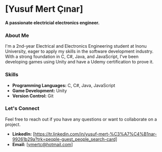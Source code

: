 # **[Yusuf Mert Çınar]**

**A passionate electricial electronics engineer.**

### **About Me**
I'm a 2nd-year Electrical and Electronics Engineering student at Inonu University, eager to apply my skills in the software development industry. With a strong foundation in C, C#, Java, and JavaScript, I've been developing games using Unity and have a Udemy certification to prove it.

### **Skills**
* **Programming Languages:** C, C#, Java, JavaScript
* **Game Development:** Unity
* **Version Control:** Git

### **Let's Connect**
Feel free to reach out if you have any questions or want to collaborate on a project. 

* **LinkedIn:** [https://tr.linkedin.com/in/yusuf-mert-%C3%A7%C4%B1nar-99261b29a?trk=people-guest_people_search-card]
* **Email:** [ymertc@hotmail.com]
